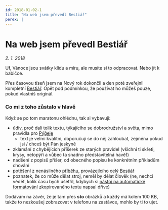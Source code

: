 ```yaml
---
id: 2018-01-02-1
title: "Na web jsem převedl Bestiář"
perex: |
---
```


# Na web jsem převedl Bestiář

*2. 1. 2018*

Uf, Vánoce jsou svátky klidu a míru, ale musíte si to odpracovat. Nebo jít k babičce.

Přes časovou tíseň jsem na Nový rok dokončil a den poté zveřejnil kompletní [Bestiář](https://bestiar.drplus.info).
Opět pod podmínkou, že používat ho můžeš pouze, pokud vlastníš originál.

### Co mi z toho zůstalo v hlavě
Když se po tom maratonu ohlédnu, tak si vybavuji:
 - údiv, proč dali tolik textu, týkajícího se dobrodružství a světa, mimo pravidla pro [Pýǧeje](https://pph.drdplus.info/?trial=1)
   - text je velmi kvalitní, doporučuji se do něj zahloubat, zejména pokud jsi / chceš být Pán jeskyně
 - zklamání z chybějících příšerek ze starých pravidel (všichni ti skřeti, krysy, netopýři a vůbec ta snadno představitelná havěť)
 - nadšení z popisů příšer, od obecného popisu ke konkrétním příkladům chování
 - potěšení z nenásilného [příběhu](https://pribeh.bestiar.drdplus.info), provázejícího celý [Bestiář](https://bestiar.drplus.info/?trial=1)
 - poznatek, že co může dělat stroj, neměl by dělat člověk (ne, nechci vědět, kolik času bych ušetřil, kdybych si [nástoj na automatické formátování](https://github.com/jaroslavtyc/drd-plus-format) zkopírovaného textu napsal dříve)
   
Dodávám na závěr, že je tam přes **sto** obrázků a každý má kolem 100 KB, takže to nezkoušej zobrazovat v telefonu na zastávce, mohlo by ti to ujet.

